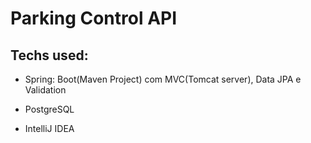 # Parking Control API

## Techs used:

- Spring: Boot(Maven Project) com MVC(Tomcat server), Data JPA e Validation

- PostgreSQL

- IntelliJ IDEA
